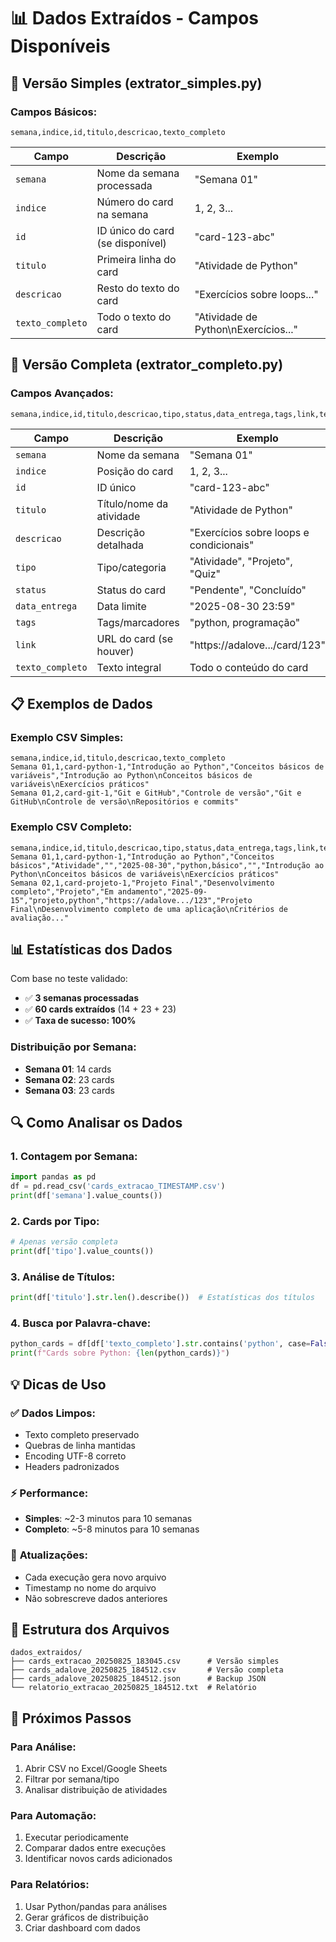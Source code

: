 # 📊 Dados Extraídos - Campos Disponíveis

## 🎯 Versão Simples (extrator_simples.py)

### Campos Básicos:
```csv
semana,indice,id,titulo,descricao,texto_completo
```

| Campo | Descrição | Exemplo |
|-------|-----------|---------|
| `semana` | Nome da semana processada | "Semana 01" |
| `indice` | Número do card na semana | 1, 2, 3... |
| `id` | ID único do card (se disponível) | "card-123-abc" |
| `titulo` | Primeira linha do card | "Atividade de Python" |
| `descricao` | Resto do texto do card | "Exercícios sobre loops..." |
| `texto_completo` | Todo o texto do card | "Atividade de Python\nExercícios..." |

## 🚀 Versão Completa (extrator_completo.py)

### Campos Avançados:
```csv
semana,indice,id,titulo,descricao,tipo,status,data_entrega,tags,link,texto_completo
```

| Campo | Descrição | Exemplo |
|-------|-----------|---------|
| `semana` | Nome da semana | "Semana 01" |
| `indice` | Posição do card | 1, 2, 3... |
| `id` | ID único | "card-123-abc" |
| `titulo` | Título/nome da atividade | "Atividade de Python" |
| `descricao` | Descrição detalhada | "Exercícios sobre loops e condicionais" |
| `tipo` | Tipo/categoria | "Atividade", "Projeto", "Quiz" |
| `status` | Status do card | "Pendente", "Concluído" |
| `data_entrega` | Data limite | "2025-08-30 23:59" |
| `tags` | Tags/marcadores | "python, programação" |
| `link` | URL do card (se houver) | "https://adalove.../card/123" |
| `texto_completo` | Texto integral | Todo o conteúdo do card |

## 📋 Exemplos de Dados

### Exemplo CSV Simples:
```csv
semana,indice,id,titulo,descricao,texto_completo
Semana 01,1,card-python-1,"Introdução ao Python","Conceitos básicos de variáveis","Introdução ao Python\nConceitos básicos de variáveis\nExercícios práticos"
Semana 01,2,card-git-1,"Git e GitHub","Controle de versão","Git e GitHub\nControle de versão\nRepositórios e commits"
```

### Exemplo CSV Completo:
```csv
semana,indice,id,titulo,descricao,tipo,status,data_entrega,tags,link,texto_completo
Semana 01,1,card-python-1,"Introdução ao Python","Conceitos básicos","Atividade","","2025-08-30","python,básico","","Introdução ao Python\nConceitos básicos de variáveis\nExercícios práticos"
Semana 02,1,card-projeto-1,"Projeto Final","Desenvolvimento completo","Projeto","Em andamento","2025-09-15","projeto,python","https://adalove.../123","Projeto Final\nDesenvolvimento completo de uma aplicação\nCritérios de avaliação..."
```

## 📊 Estatísticas dos Dados

Com base no teste validado:
- ✅ **3 semanas processadas**
- ✅ **60 cards extraídos** (14 + 23 + 23)
- ✅ **Taxa de sucesso: 100%**

### Distribuição por Semana:
- **Semana 01**: 14 cards
- **Semana 02**: 23 cards  
- **Semana 03**: 23 cards

## 🔍 Como Analisar os Dados

### 1. **Contagem por Semana:**
```python
import pandas as pd
df = pd.read_csv('cards_extracao_TIMESTAMP.csv')
print(df['semana'].value_counts())
```

### 2. **Cards por Tipo:**
```python
# Apenas versão completa
print(df['tipo'].value_counts())
```

### 3. **Análise de Títulos:**
```python
print(df['titulo'].str.len().describe())  # Estatísticas dos títulos
```

### 4. **Busca por Palavra-chave:**
```python
python_cards = df[df['texto_completo'].str.contains('python', case=False)]
print(f"Cards sobre Python: {len(python_cards)}")
```

## 💡 Dicas de Uso

### ✅ **Dados Limpos**:
- Texto completo preservado
- Quebras de linha mantidas  
- Encoding UTF-8 correto
- Headers padronizados

### ⚡ **Performance**:
- **Simples**: ~2-3 minutos para 10 semanas
- **Completo**: ~5-8 minutos para 10 semanas

### 🔄 **Atualizações**:
- Cada execução gera novo arquivo
- Timestamp no nome do arquivo
- Não sobrescreve dados anteriores

## 📁 Estrutura dos Arquivos

```
dados_extraidos/
├── cards_extracao_20250825_183045.csv      # Versão simples
├── cards_adalove_20250825_184512.csv       # Versão completa  
├── cards_adalove_20250825_184512.json      # Backup JSON
└── relatorio_extracao_20250825_184512.txt  # Relatório
```

## 🎯 Próximos Passos

### Para Análise:
1. Abrir CSV no Excel/Google Sheets
2. Filtrar por semana/tipo
3. Analisar distribuição de atividades

### Para Automação:
1. Executar periodicamente
2. Comparar dados entre execuções
3. Identificar novos cards adicionados

### Para Relatórios:
1. Usar Python/pandas para análises
2. Gerar gráficos de distribuição
3. Criar dashboard com dados
